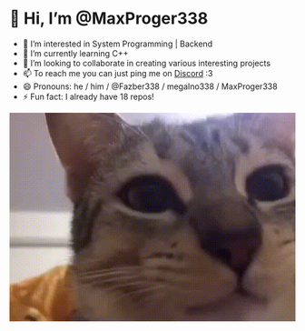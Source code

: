 # 👋 Hi, I’m @MaxProger338
- 👀 I’m interested in System Programming | Backend
- 🌱 I’m currently learning C++
- 💞️ I’m looking to collaborate in creating various interesting projects
- 📫 To reach me you can just ping me on [Discord](https://www.youtube.com/watch?v=dQw4w9WgXcQ) :3
- 😄 Pronouns: he / him / @Fazber338 / megaIno338 / MaxProger338
- ⚡ Fun fact: I already have 18 repos!

![ket](cache/me.gif)
